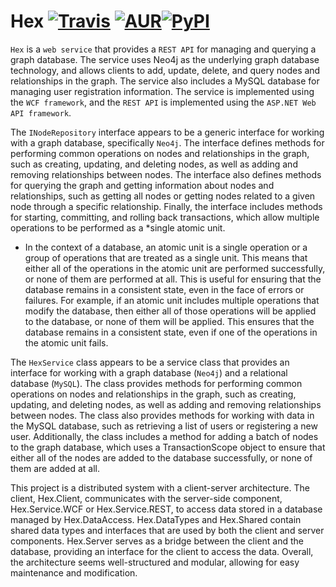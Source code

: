 # Hex [![Travis](https://img.shields.io/travis/rust-lang/rust.svg)]() [![AUR](https://img.shields.io/aur/license/yaourt.svg)]()[![PyPI](https://img.shields.io/pypi/status/Django.svg)]()
`Hex`  is a `web service` that provides a `REST API` for managing and querying a graph database. The service uses Neo4j as the underlying graph database technology, and allows clients to add, update, delete, and query nodes and relationships in the graph. The service also includes a MySQL database for managing user registration information. The service is implemented using the `WCF framework`, and the `REST API` is implemented using the `ASP.NET Web API framework`.


The `INodeRepository` interface appears to be a generic interface for working with a graph database, specifically `Neo4j`. The interface defines methods for performing common operations on nodes and relationships in the graph, such as creating, updating, and deleting nodes, as well as adding and removing relationships between nodes. The interface also defines methods for querying the graph and getting information about nodes and relationships, such as getting all nodes or getting nodes related to a given node through a specific relationship. Finally, the interface includes methods for starting, committing, and rolling back transactions, which allow multiple operations to be performed as a *single atomic unit.

* In the context of a database, an atomic unit is a single operation or a group of operations that are treated as a single unit. This means that either all of the operations in the atomic unit are performed successfully, or none of them are performed at all. This is useful for ensuring that the database remains in a consistent state, even in the face of errors or failures. For example, if an atomic unit includes multiple operations that modify the database, then either all of those operations will be applied to the database, or none of them will be applied. This ensures that the database remains in a consistent state, even if one of the operations in the atomic unit fails.


The `HexService` class appears to be a service class that provides an interface for working with a graph database (`Neo4j`) and a relational database (`MySQL`). The class provides methods for performing common operations on nodes and relationships in the graph, such as creating, updating, and deleting nodes, as well as adding and removing relationships between nodes. The class also provides methods for working with data in the MySQL database, such as retrieving a list of users or registering a new user. Additionally, the class includes a method for adding a batch of nodes to the graph database, which uses a TransactionScope object to ensure that either all of the nodes are added to the database successfully, or none of them are added at all.

This project is a distributed system with a client-server architecture. The client, Hex.Client, communicates with the server-side component, Hex.Service.WCF or Hex.Service.REST, to access data stored in a database managed by Hex.DataAccess. Hex.DataTypes and Hex.Shared contain shared data types and interfaces that are used by both the client and server components. Hex.Server serves as a bridge between the client and the database, providing an interface for the client to access the data. Overall, the architecture seems well-structured and modular, allowing for easy maintenance and modification.
